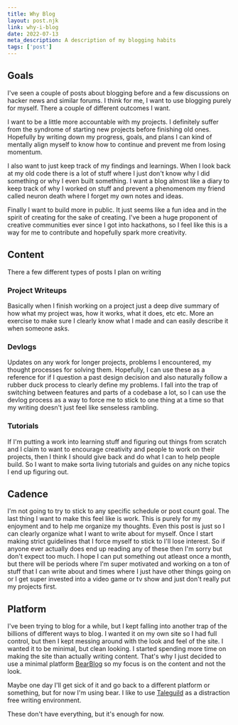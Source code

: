 ```yaml
---
title: Why Blog
layout: post.njk
link: why-i-blog
date: 2022-07-13
meta_description: A description of my blogging habits
tags: ['post']
---
```


## Goals

<!-- Excerpt Start -->
I've seen a couple of posts about blogging before and a few discussions on hacker news and similar forums. I think for me, I want to use blogging purely for myself. There a couple of different outcomes I want. 
<!-- Excerpt End -->
I want to be a little more accountable with my projects. I definitely suffer from the syndrome of starting new projects before finishing old ones. Hopefully by writing down my progress, goals, and plans I can kind of mentally align myself to know how to continue and prevent me from losing momentum.

I also want to just keep track of my findings and learnings. When I look back at my old code there is a lot of stuff where I just don't know why I did something or why I even built something. I want a blog almost like a diary to keep track of why I worked on stuff and prevent a phenomenom my friend called neuron death where I forget my own notes and ideas. 

Finally I want to build more in public. It just seems like a fun idea and in the spirit of creating for the sake of creating. I've been a huge proponent of creative communities ever since I got into hackathons, so I feel like this is a way for me to contribute and hopefully spark more creativity. 

## Content

There a few different types of posts I plan on writing

###  Project Writeups

Basically when I finish working on a project just a deep dive summary of how what my project was, how it works, what it does, etc etc. More an exercise to make sure I clearly know what I made and can easily describe it when someone asks.

### Devlogs

Updates on any work for longer projects, problems I encountered, my thought processes for solving them. Hopefully, I can use these as a reference for if I question a past design decision and also naturally follow a rubber duck process to clearly define my problems. 
I fall into the trap of switching between features and parts of a codebase a lot, so I can use the devlog process as a way to force me to stick to one thing at a time so that my writing doesn't just feel like senseless rambling. 

### Tutorials

If I'm putting a work into learning stuff and figuring out things from scratch and I claim to want to encourage creativity and people to work on their projects, then I think I should give back and do what I can to help people build. So I want to make sorta living tutorials and guides on any niche topics I end up figuring out. 

## Cadence 

I'm not going to try to stick to any specific schedule or post count goal. The last thing I want to make this feel like is work. This is purely for my enjoyment and to help me organize my thoughts. Even this post is just so I can clearly organize what I want to write about for myself. Once I start making strict guidelines that I force myself to stick to I'll lose interest.
So if anyone ever actually does end up reading any of these then I'm sorry but don't expect too much. I hope I can put something out atleast once a month, but there will be periods where I'm super motivated and working on a ton of stuff that I can write about and times where I just have other things going on or I get super invested into a video game or tv show and just don't really put my projects first. 

## Platform

I've been trying to blog for a while, but I kept falling into another trap of the billions of different ways to blog. I wanted it on my own site so I had full control, but then I kept messing around with the look and feel of the site. I wanted it to be minimal, but clean looking. I started spending more time on making the site than actually writing content. That's why I just decided to use a minimal platform [BearBlog](tab:https://bearblog.dev) so my focus is on the content and not the look. 

Maybe one day I'll get sick of it and go back to a different platform or something, but for now I'm using bear. I like to use [Taleguild](tab:https://taleguild.com/) as a distraction free writing environment. 

These don't have everything, but it's enough for now.

